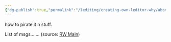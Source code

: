 ```yaml
---
{"dg-publish":true,"permalink":"/lediting/creating-own-leditor-why/abode-director/"}
---
```


how to pirate it n stuff.

List of msgs.......
(source: [RW Main](https://discord.com/channels/291184728944410624/431534164932689921/431657331391070220))